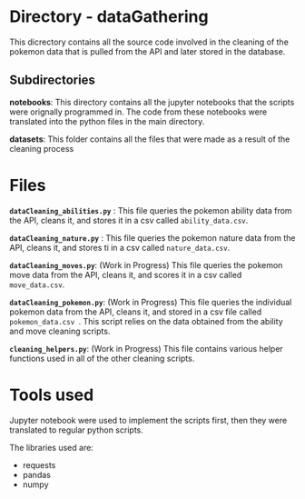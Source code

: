 # Directory - dataGathering
This dicrectory contains all the source code involved in the cleaning of the pokemon data that is pulled from the API and later stored in the database.

## Subdirectories
**notebooks**: This directory contains all the jupyter notebooks that the scripts were orignally programmed in. The code from these notebooks were translated into the python files in the main directory.

**datasets**: This folder contains all the files that were made as a result of the cleaning process

# Files
**`dataCleaning_abilities.py`** : This file queries the pokemon ability data from the API, cleans it, and stores it in a csv called `ability_data.csv`.

**`dataCleaning_nature.py`** : This file queries the pokemon nature data from the API, cleans it, and stores ti in a csv called `nature_data.csv`.

**`dataCleaning_moves.py`**: (Work in Progress) This file queries the pokemon move data from the API, cleans it, and scores it in a csv called `move_data.csv`. 

**`dataCleaning_pokemon.py`**: (Work in Progress) This file queries the individual pokemon data from the API, cleans it, and stored in a csv file called `pokemon_data.csv `. This script relies on the data obtained from the ability and move cleaning scripts.

**`cleaning_helpers.py`**: (Work in Progress) This file contains various helper functions used in all of the other cleaning scripts.



# Tools used
Jupyter notebook were used to implement the scripts first, then they were translated to regular python scripts.

The libraries used are:
- requests
- pandas
- numpy
